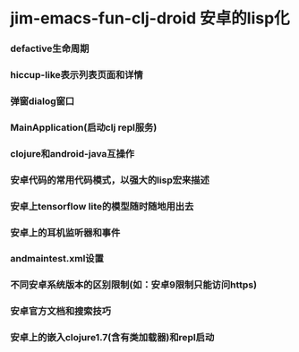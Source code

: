 # jim-emacs-fun-clj-droid 安卓的lisp化

### defactive生命周期

### hiccup-like表示列表页面和详情

### 弹窗dialog窗口

### MainApplication(启动clj repl服务)

### clojure和android-java互操作

### 安卓代码的常用代码模式，以强大的lisp宏来描述

### 安卓上tensorflow lite的模型随时随地用出去

### 安卓上的耳机监听器和事件

### andmaintest.xml设置

### 不同安卓系统版本的区别限制(如：安卓9限制只能访问https)

### 安卓官方文档和搜索技巧

### 安卓上的嵌入clojure1.7(含有类加载器)和repl启动




